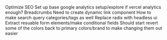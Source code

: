 Optimize SEO
Set up base google analytics setup/explore if vercel analytics enough?
Breadcrumbs
Need to create dynamic link component
How to make search query categories/tags as well
Replace radix with headless ui
Extract resuable form elements/make conditional fields
Should start revert some of the colors back to primary colors/brand to make changing them out easier
